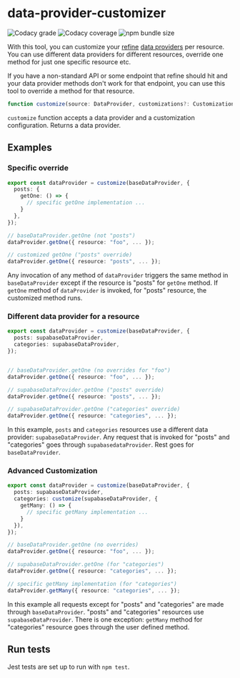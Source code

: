 # data-provider-customizer

![Codacy grade](https://img.shields.io/codacy/grade/db7039142c874076a63b46851a92f998) ![Codacy coverage](https://img.shields.io/codacy/coverage/db7039142c874076a63b46851a92f998) ![npm bundle size](https://img.shields.io/bundlephobia/minzip/data-provider-customizer@latest) 

With this tool, you can customize your [refine][refine] [data providers][data-provider] per resource. You can use different data providers for different resources, override one method for just one specific resource etc. 

If you have a non-standard API or some endpoint that refine should hit and your data provider methods don't work for that endpoint, you can use this tool to override a method for that resource. 

```ts
function customize(source: DataProvider, customizations?: CustomizationsType): DataProvider
```

`customize` function accepts a data provider and a customization configuration. Returns a data provider.

## Examples

### Specific override

```ts
export const dataProvider = customize(baseDataProvider, {
  posts: {
    getOne: () => {
      // specific getOne implementation ...
    }
  },
});

// baseDataProvider.getOne (not "posts")
dataProvider.getOne({ resource: "foo", ... }); 

// customized getOne ("posts" override)
dataProvider.getOne({ resource: "posts", ... });
```

Any invocation of any method of `dataProvider` triggers the same method in `baseDataProvider` except if the resource is "posts" for `getOne` method. If `getOne` method of `dataProvider` is invoked, for "posts" resource, the customized method runs.

### Different data provider for a resource

```ts
export const dataProvider = customize(baseDataProvider, {
  posts: supabaseDataProvider,
  categories: supabaseDataProvider,
});


// baseDataProvider.getOne (no overrides for "foo")
dataProvider.getOne({ resource: "foo", ... }); 

// supabaseDataProvider.getOne ("posts" override)
dataProvider.getOne({ resource: "posts", ... });

// supabaseDataProvider.getOne ("categories" override)
dataProvider.getOne({ resource: "categories", ... });
```

In this example, `posts` and `categories` resources use a different data provider: `supabaseDataProvider`. Any request that is invoked for "posts" and "categories" goes through `supabasedataProvider`. Rest goes for `baseDataProvider`.

### Advanced Customization

```ts
export const dataProvider = customize(baseDataProvider, {
  posts: supabaseDataProvider,
  categories: customize(supabaseDataProvider, {
    getMany: () => {
      // specific getMany implementation ...
    }
  }),
});

// baseDataProvider.getOne (no overrides)
dataProvider.getOne({ resource: "foo", ... }); 

// supabaseDataProvider.getOne (for "categories")
dataProvider.getOne({ resource: "categories", ... }); 

// specific getMany implementation (for "categories")
dataProvider.getMany({ resource: "categories", ... }); 
```

In this example all requests except for "posts" and "categories" are made through `baseDataProvider`. "posts" and "categories" resources use `supabaseDataProvider`. There is one exception: `getMany` method for "categories" resource goes through the user defined method.

## Run tests

Jest tests are set up to run with `npm test`.

[refine]: https://refine.dev/
[data-provider]: https://refine.dev/docs/api-references/providers/data-provider/